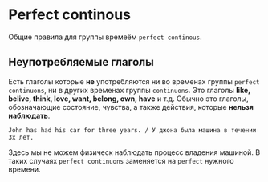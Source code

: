 # Perfect continous

Общие правила для группы времеём `perfect continous`.

## Неупотребляемые глаголы

Есть глаголы которые **не** употребляются ни во временах группы `perfect continuons`, ни в других временах группы `continuons`. Это глаголы **like, belive, think, love, want, belong, own, have** и т.д. Обычно это глаголы, обозначающие состояние, чувства, а также действия, которые __нельзя наблюдать__.
```
John has had his car for three years. / У джона была машина в течении 3х лет.
```
Здесь мы не можем физическ наблюдать процесс владения машиной. В таких случаях `perfect continuons` заменяется на `perfect` нужного времени.